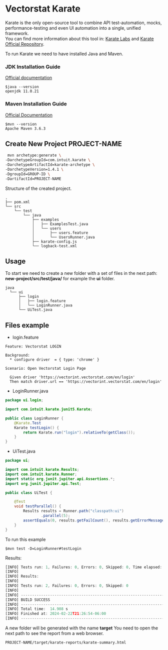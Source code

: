 # Vectorstat Karate

Karate is the only open-source tool to combine API test-automation, mocks, performance-testing and even UI automation into a single, unified framework.\
You can find more information about this tool in: [Karate Labs](https://www.karatelabs.io/company) and
[Karate Official Repository](https://github.com/karatelabs/karate).

To run Karate we need to have installed Java and Maven.

### JDK Installation Guide
[Official documentation](https://docs.oracle.com/en/java/javase/21/install/index.html#Java-Platform%2C-Standard-Edition)

```
$java --version
openjdk 11.0.21
```
### Maven Installation Guide
[Official Documentation](https://maven.apache.org/download.cgi)
```
$mvn --version
Apache Maven 3.6.3

```
## Create New Project PROJECT-NAME

```bash
 mvn archetype:generate \
-DarchetypeGroupId=com.intuit.karate \
-DarchetypeArtifactId=karate-archetype \
-DarchetypeVersion=1.4.1 \
-DgroupId=GROUP-ID \
-DartifactId=PROJECT-NAME
```

Structure of the created project.
```
.
├── pom.xml
└── src
    └── test
        └── java
            ├── examples
            │   ├── ExamplesTest.java
            │   └── users
            │       ├── users.feature
            │       └── UsersRunner.java
            ├── karate-config.js
            └── logback-test.xml
```

## Usage
To start we need to create a new folder with a set of files in the next path:
**new-project/src/test/java/** for example the **ui** folder.
```
java
  └── ui
      ├── login
      │   ├── login.feature
      │   └── LoginRunner.java
      └── UiTest.java
```
## Files example

- login.feature
```feature
Feature: Vectorstat LOGIN

Background:
  * configure driver  = { type: 'chrome' }

Scenario: Open Vectorstat Login Page

  Given driver 'https://vectorint.vectorstat.com/en/login'
  Then match driver.url == 'https://vectorint.vectorstat.com/en/login'
```
- LoginRunner.java
```java
package ui.login;

import com.intuit.karate.junit5.Karate;

public class LoginRunner {
    @Karate.Test
    Karate testLogin() {
        return Karate.run("login").relativeTo(getClass());
    }
}
```
- UiTest.java
```java
package ui;

import com.intuit.karate.Results;
import com.intuit.karate.Runner;
import static org.junit.jupiter.api.Assertions.*;
import org.junit.jupiter.api.Test;

public class UiTest {

    @Test
    void testParallel() {
        Results results = Runner.path("classpath:ui")
                .parallel(5);
        assertEquals(0, results.getFailCount(), results.getErrorMessages());
    }
}
```
To run this example
```
$mvn test -D=LoginRunner#testLogin
```

Results:
```javascript
[INFO] Tests run: 1, Failures: 0, Errors: 0, Skipped: 0, Time elapsed: 6.095 s - in ui.UiTest
[INFO]
[INFO] Results:
[INFO]
[INFO] Tests run: 2, Failures: 0, Errors: 0, Skipped: 0
[INFO]
[INFO] ------------------------------------------------------------------------
[INFO] BUILD SUCCESS
[INFO] ------------------------------------------------------------------------
[INFO] Total time:  14.908 s
[INFO] Finished at: 2024-02-22T21:26:54-06:00
[INFO] ------------------------------------------------------------------------
```
A new folder will be generated with the name **target**
You need to open the next path to see the report from a web browser.

```
PROJECT-NAME/target/karate-reports/karate-summary.html
```
